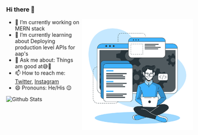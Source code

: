 ### Hi there 👋

<!--
**Crazzi-Boii/Crazzi-Boii** is a ✨ _special_ ✨ repository because its `README.md` (this file) appears on your GitHub profile.

Here are some ideas to get you started:-->

<img align="right" alt="GIF" src="https://github.com/crazzi-boii/crazzi-boii/blob/master/devloper.png?raw=true" width="300" height="300" />

- 🔭 I’m currently working on MERN stack
- 🌱 I’m currently learning about Deploying production level APIs for aap's
- 💬 Ask me about: Things am good at😅🤣
- 📫 How to reach me: [Twitter](https://twitter.com/Crazzi_Boii), [Instagram](https://www.instagram.com/crazzi_boii/)
- 😄 Pronouns: He/His 😌
<!-- - ⚡ Fun fact: ... 
<!--- 👯 I’m looking to collaborate on ...
- 🤔 I’m looking for help with ...

![Visitor Count](https://profile-counter.glitch.me/Crazzi-Boii/count.svg)
-->
![Github Stats](https://github-readme-stats.vercel.app/api?username=asit-behera&show_icons=true&hide_border=true)

